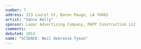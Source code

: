 ```yaml
---
number: 7
address: 333 Laurel St, Baton Rouge, LA 70802
artist: "Vance Kelly"
sponsor: Lamar Advertising Company, MAPP Construction LLC
comments: 
debuted: 2013
name: "SCIENCE: Neil deGrasse Tyson"
---
```

